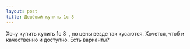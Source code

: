 ```yaml
---
layout: post 
title: Дешёвый купить 1с 8 ‌ ‌ 
--- 
```

Хочу купить купить 1с 8 ‌ ‌, но цены везде так кусаются. Хочется, чтоб и качественно и доступно. Есть варианты?